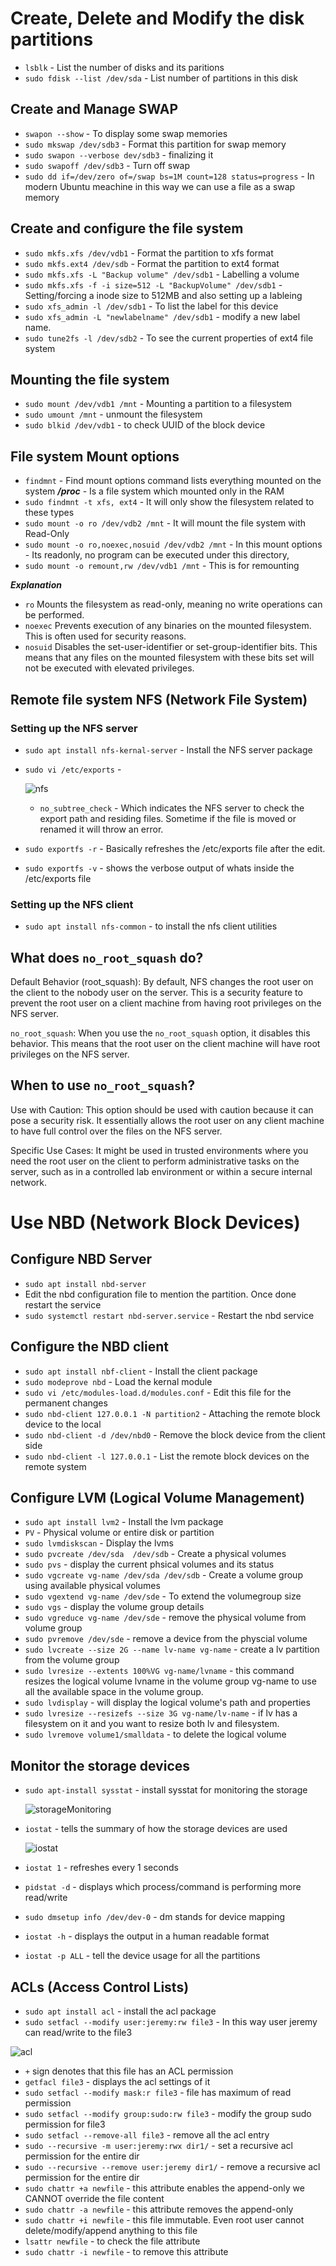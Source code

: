 # Create, Delete and Modify the disk partitions

* `lsblk` - List the number of disks and its paritions
* `sudo fdisk --list /dev/sda` - List number of partitions in this disk

## Create and Manage SWAP

* `swapon --show` - To display some swap memories
* `sudo mkswap /dev/sdb3` - Format this partition for swap memory
* `sudo swapon --verbose dev/sdb3` - finalizing it
* `sudo swapoff /dev/sdb3` - Turn off swap
* `sudo dd if=/dev/zero of=/swap bs=1M count=128 status=progress` - In modern Ubuntu meachine in this way we can use a file as a swap memory

## Create and configure the file system
* `sudo mkfs.xfs /dev/vdb1` - Format the partition to xfs format
* `sudo mkfs.ext4 /dev/sdb` - Format the partition to ext4 format
* `sudo mkfs.xfs -L "Backup volume" /dev/sdb1` - Labelling a volume
* `sudo mkfs.xfs -f -i size=512 -L "BackupVolume" /dev/sdb1` - Setting/forcing a inode size to 512MB and also setting up a lableing
* `sudo xfs_admin -l /dev/sdb1` - To list the label for this device
* `sudo xfs_admin -L "newlabelname" /dev/sdb1` - modify a new label name.
* `sudo tune2fs -l /dev/sdb2` - To see the current properties of ext4 file system

## Mounting the file system

* `sudo mount /dev/vdb1 /mnt` - Mounting a partition to a filesystem
* `sudo umount /mnt` - unmount the filesystem
* `sudo blkid /dev/vdb1` - to check UUID of the block device

## File system Mount options

* `findmnt` - Find mount options command lists everything mounted on the system
***/proc*** - Is a file system which mounted only in the RAM
* `sudo findmnt -t xfs, ext4` - It will only show the filesystem related to these types
* `sudo mount -o ro /dev/vdb2 /mnt` - It will mount the file system with Read-Only
* `sudo mount -o ro,noexec,nosuid /dev/vdb2 /mnt` - In this mount options - Its readonly, no program can be executed under this directory, 
* `sudo mount -o remount,rw /dev/vdb1 /mnt` - This is for remounting

***Explanation***

* `ro` Mounts the filesystem as read-only, meaning no write operations can be performed.
* `noexec` Prevents execution of any binaries on the mounted filesystem. This is often used for security reasons.
* `nosuid` Disables the set-user-identifier or set-group-identifier bits. This means that any files on the mounted filesystem with these bits set will not be executed with elevated privileges.

## Remote file system NFS (Network File System)

### Setting up the NFS server

* `sudo apt install nfs-kernal-server` - Install the NFS server package
* `sudo vi /etc/exports` - 

    ![nfs](images/nfs.png)

    - `no_subtree_check` - Which indicates the NFS server to check the export path and residing files. Sometime if the file is moved or renamed it will throw an error. 
* `sudo exportfs -r` - Basically refreshes the /etc/exports file after the edit.
* `sudo exportfs -v` - shows the verbose output of whats inside the /etc/exports file

### Setting up the NFS client

* `sudo apt install nfs-common` - to install the nfs client utilities

## What does `no_root_squash` do?

Default Behavior (root_squash): By default, NFS changes the root user on the client to the nobody user on the server. This is a security feature to prevent the root user on a client machine from having root privileges on the NFS server.

``no_root_squash``: When you use the `no_root_squash` option, it disables this behavior. This means that the root user on the client machine will have root privileges on the NFS server.

## When to use `no_root_squash`?
Use with Caution: This option should be used with caution because it can pose a security risk. It essentially allows the root user on any client machine to have full control over the files on the NFS server.

Specific Use Cases: It might be used in trusted environments where you need the root user on the client to perform administrative tasks on the server, such as in a controlled lab environment or within a secure internal network.

# Use NBD (Network Block Devices)

## Configure NBD Server

* `sudo apt install nbd-server`
* Edit the nbd configuration file to mention the partition. Once done restart the service
* `sudo systemctl restart nbd-server.service` - Restart the nbd service

## Configure the NBD client

* `sudo apt install nbf-client` - Install the client package
* `sudo modeprove nbd` - Load the kernal module
* `sudo vi /etc/modules-load.d/modules.conf` - Edit this file for the permanent changes
* `sudo nbd-client 127.0.0.1 -N partition2` - Attaching the remote block device to the local
* `sudo nbd-client -d /dev/nbd0` - Remove the block device from the client side
* `sudo nbd-client -l 127.0.0.1` - List the remote block devices on the remote system

## Configure LVM (Logical Volume Management)

* `sudo apt install lvm2` - Install the lvm package
* `PV` - Physical volume or entire disk or partition
* `sudo lvmdiskscan` - Display the lvms
* `sudo pvcreate /dev/sda  /dev/sdb` - Create a physical volumes 
* `sudo pvs` - display the current phsical volumes and its status
* `sudo vgcreate vg-name /dev/sda /dev/sdb` - Create a volume group using available physical volumes
* `sudo vgextend vg-name /dev/sde` - To extend the volumegroup size
* `sudo vgs` - display the volume group details
* `sudo vgreduce vg-name /dev/sde` - remove the physical volume from volume group
* `sudo pvremove /dev/sde` - remove a device from the physcial volume
* `sudo lvcreate --size 2G --name lv-name vg-name` - create a lv partition from the volume group
* `sudo lvresize --extents 100%VG vg-name/lvname` - this command resizes the logical volume lvname in the volume group vg-name to use all the available space in the volume group.
* `sudo lvdisplay` - will display the logical volume's path and properties
* `sudo lvresize --resizefs --size 3G vg-name/lv-name` - if lv has a filesystem on it and you want to resize both lv and filesystem.
* `sudo lvremove volume1/smalldata` - to delete the logical volume

## Monitor the storage devices

* `sudo apt-install sysstat` - install sysstat for monitoring the storage 

    ![storageMonitoring](images/storagestatistics.png)
* `iostat` - tells the summary of how the storage devices are used

    ![iostat](images/iostat.png)

* `iostat 1` - refreshes every 1 seconds 
* `pidstat -d` - displays which process/command is performing more read/write
* `sudo dmsetup info /dev/dev-0` - dm stands for device mapping
* `iostat -h` - displays the output in a human readable format
* `iostat -p ALL` - tell the device usage for all the partitions

## ACLs (Access Control Lists)

* `sudo apt install acl` - install the acl package
* `sudo setfacl --modify user:jeremy:rw file3` - In this way user jeremy can read/write to the file3

![acl](images/acl.png)

* `+` sign denotes that this file has an ACL permission
* `getfacl file3` - displays the acl settings of it
* `sudo setfacl --modify mask:r file3` - file has maximum of read permission
* `sudo setfacl --modify group:sudo:rw file3` - modify the group sudo permission for file3
* `sudo setfacl --remove-all file3` - remove all the acl entry
* `sudo --recursive -m user:jeremy:rwx dir1/` - set a recursive acl permission for the entire dir
* `sudo --recursive --remove user:jeremy dir1/` - remove a recursive acl permission for the entire dir
* `sudo chattr +a newfile` - this attribute enables the append-only we CANNOT override the file content
* `sudo chattr -a newfile` -  this attribute removes the append-only
* `sudo chattr +i newfile` - this file immutable. Even root user cannot delete/modify/append anything to this file
* `lsattr newfile` - to check the file attribute
* `sudo chattr -i newfile` - to remove this attribute





















